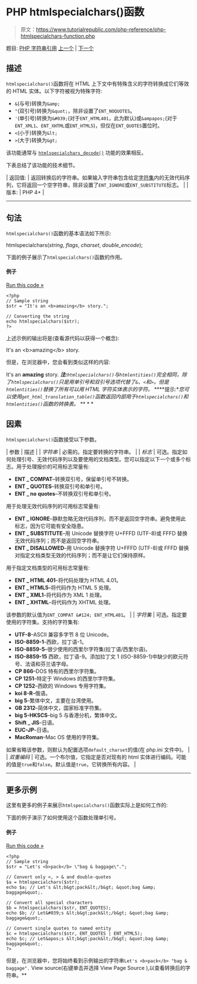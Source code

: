 # PHP htmlspecialchars()函数

> 原文：<https://www.tutorialrepublic.com/php-reference/php-htmlspecialchars-function.php>

题目: [PHP 字符串引用](php-string-functions.php) [上一个](php-htmlspecialchars-decode-function.php) | [下一个](php-implode-function.php)

## 描述

`htmlspecialchars()`函数将在 HTML 上下文中有特殊含义的字符转换成它们等效的 HTML 实体。以下字符被视为特殊字符:

*   `&`(与号)转换为`&amp;`
*   `"`(双引号)转换为`&quot;`，除非设置了`ENT_NOQUOTES`。
*   `'`(单引号)转换为`&#039;`(对于`ENT_HTML401`，此为默认)或`&ampapos;`(对于`ENT_XML1`、`ENT_XHTML`或`ENT_HTML5`)，但仅在`ENT_QUOTES`置位时。
*   `<`(小于)转换为`&lt;`
*   `>`(大于)转换为`&gt;`

该功能通常与 [`htmlspecialchars_decode()`](php-htmlspecialchars-decode-function.php) 功能的效果相反。

下表总结了该功能的技术细节。

| 返回值: | 返回转换后的字符串。如果输入字符串包含给定[字符集](#charset)内的无效代码序列，它将返回一个空字符串，除非设置了`ENT_IGNORE`或`ENT_SUBSTITUTE`标志。 |
| 版本: | PHP 4+ |

* * *

## 句法

`htmlspecialchars()`函数的基本语法如下所示:

htmlspecialchars(*string*, *flags*, *charset*, *double_encode*);

下面的例子展示了`htmlspecialchars()`函数的作用。

#### 例子

[Run this code »](../codelab.php?topic=php&file=convert-special-characters-to-html-entities "Run this code to view the output")

```
<?php
// Sample string
$str = "It's an <b>amazing</b> story.";

// Converting the string
echo htmlspecialchars($str);
?>
```

上述示例的输出将是(查看源代码以获得一个概念):

It's an &lt;b&gt;amazing&lt;/b&gt; story.

但是，在浏览器中，您会看到类似这样的内容:

It's an <b>amazing</b> story. ***注:**`htmlspecialchars()`与`htmlentities()`完全相同，除了`htmlspecialchars()`只是用单引号和双引号选项代替了`&`、`<`和`>`。但是`htmlentities()`替换了所有可以用 HTML 字符实体表示的字符。*  ****提示:**您可以使用`get_html_translation_table()`函数返回内部用于`htmlspecialchars()`和`htmlentities()`函数的转换表。*  ** * *

## 因素

`htmlspecialchars()`函数接受以下参数。

| 参数 | 描述 |
| *字符串* | 必需的。指定要转换的字符串。 |
| *标志* | 可选。指定如何处理引号、无效代码序列以及要使用的文档类型。您可以指定以下一个或多个标志。用于处理报价的可用标志常量有:

*   **ENT _ COMPAT**–转换双引号，保留单引号不转换。
*   **ENT _ QUOTES**–转换双引号和单引号。
*   **ENT _ no quotes**–不转换双引号和单引号。

用于处理无效代码序列的可用标志常量有:

*   **ENT _ IGNORE**–静默忽略无效代码序列，而不是返回空字符串。避免使用此标志，因为它可能有安全隐患。
*   **ENT _ SUBSTITUTE**–用 Unicode 替换字符 U+FFFD (UTF-8)或 FFFD 替换无效代码序列；而不是返回空字符串。
*   **ENT _ DISALLOWED**–用 Unicode 替换字符 U+FFFD (UTF-8)或 FFFD 替换对指定文档类型无效的代码序列；而不是让它们保持原样。

用于指定文档类型的可用标志常量有:

*   **ENT _ HTML 401**–将代码处理为 HTML 4.01。
*   **ENT _ HTML5**–将代码作为 HTML 5 处理。
*   **ENT _ XML1**–将代码作为 XML 1 处理。
*   **ENT _ XHTML**–将代码作为 XHTML 处理。

该参数的默认值为`ENT_COMPAT &#124; ENT_HTML401`。 |
| *字符集* | 可选。指定要使用的字符集。支持的字符集有:

*   **UTF-8**–ASCII 兼容多字节 8 位 Unicode。
*   **ISO-8859-1**–西欧，拉丁语-1。
*   **ISO-8859-5**–很少使用的西里尔字符集(拉丁语/西里尔语)。
*   **ISO-8859-15** 西欧，拉丁语-9。添加拉丁文 1 (ISO-8859-1)中缺少的欧元符号、法语和芬兰语字母。
*   **CP 866**–DOS 特有的西里尔字符集。
*   **CP 1251**–特定于 Windows 的西里尔字符集。
*   **CP 1252**–西欧的 Windows 专用字符集。
*   **koi 8-R**–俄语。
*   **big 5**–繁体中文，主要在台湾使用。
*   **GB 2312**–简体中文，国家标准字符集。
*   **big 5-HKSCS**–big 5 与香港分机，繁体中文。
*   **Shift _ JIS**–日语。
*   **EUC-JP**–日语。
*   **MacRoman**–Mac OS 使用的字符集。

如果省略该参数，则默认为配置选项`default_charset`的值(在 php.ini 文件中)。 |
| *双重编码* | 可选。一个布尔值，它指定是否对现有的 html 实体进行编码。可能的值是`true`和`false`。默认值是`true`，它转换所有内容。 |

* * *

## 更多示例

这里有更多的例子来展示`htmlspecialchars()`函数实际上是如何工作的:

下面的例子演示了如何使用这个函数处理单引号。

#### 例子

[Run this code »](../codelab.php?topic=php&file=handling-single-quotes-using-htmlspecialchars "Run this code to view the output")

```
<?php
// Sample string
$str = "Let's <b>pack</b> \"bag & baggage\".";

// Convert only <, > & and double-quotes
$a = htmlspecialchars($str);
echo $a; // Let's &lt;b&gt;pack&lt;/b&gt; &quot;bag &amp; baggage&quot;.

// Convert all special characters
$b = htmlspecialchars($str, ENT_QUOTES);
echo $b; // Let&#039;s &lt;b&gt;pack&lt;/b&gt; &quot;bag &amp; baggage&quot;.

// Convert single quotes to named entity
$c = htmlspecialchars($str, ENT_QUOTES | ENT_HTML5);
echo $c; // Let&apos;s &lt;b&gt;pack&lt;/b&gt; &quot;bag &amp; baggage&quot;.
?>
```

但是，在浏览器中，您将始终看到示例输出的字符串`Let's <b>pack</b> "bag & baggage".` View source(右键单击并选择 View Page Source ),以查看转换后的字符串。**